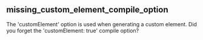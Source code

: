 ## missing_custom_element_compile_option

The 'customElement' option is used when generating a custom element. Did you forget the 'customElement: true' compile option?
